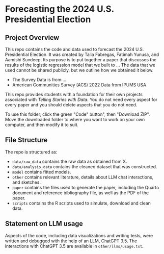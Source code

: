 # Forecasting the 2024 U.S. Presidential Election

## Project Overview

This repo contains the code and data used to forecast the 2024 U.S. Presidential Election. It was created by Talia Fabregas, Fatimah Yunusa, and Aamishi Sundeep. Its purpose is to put together a paper that discusses the results of the logistic regression model that we built to ... The data that we used cannot be shared publicly, but we outline how we obtained it below.

- The Survey Data is from ...
- American Communities Survey (ACS) 2022 Data from IPUMS USA

This repo provides students with a foundation for their own projects associated with *Telling Stories with Data*. You do not need every aspect for every paper and you should delete aspects that you do not need.

To use this folder, click the green "Code" button", then "Download ZIP". Move the downloaded folder to where you want to work on your own computer, and then modify it to suit.


## File Structure

The repo is structured as:

-   `data/raw_data` contains the raw data as obtained from X.
-   `data/analysis_data` contains the cleaned dataset that was constructed.
-   `model` contains fitted models. 
-   `other` contains relevant literature, details about LLM chat interactions, and sketches.
-   `paper` contains the files used to generate the paper, including the Quarto document and reference bibliography file, as well as the PDF of the paper. 
-   `scripts` contains the R scripts used to simulate, download and clean data.


## Statement on LLM usage

Aspects of the code, including data visualizations and writing tests, were written and debugged with the help of an LLM, ChatGPT 3.5. The interactions with ChatGPT 3.5 are available in `other/llms/usage.txt`. 
